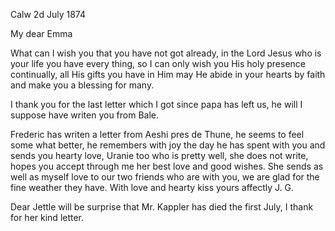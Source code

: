  Calw 2d July 1874

My dear Emma

What can I wish you that you have not got already, in the Lord Jesus who is your life you have every thing, so I can only wish you His holy presence continually, all His gifts you have in Him may He abide in your hearts by faith and make you a blessing for many.

I thank you for the last letter which I got since papa has left us, he will I suppose have writen you from Bale.

Frederic has writen a letter from Aeshi pres de Thune, he seems to feel some what better, he remembers with joy the day he has spent with you and sends you hearty love, Uranie too who is pretty well, she does not write, hopes you accept through me her best love and good wishes. She sends as well as myself love to our two friends who are with you, we are glad for the fine weather they have. With love and hearty kiss
 yours affectly J. G.

Dear Jettle will be surprise that Mr. Kappler has died the first July, I thank for her kind letter.
